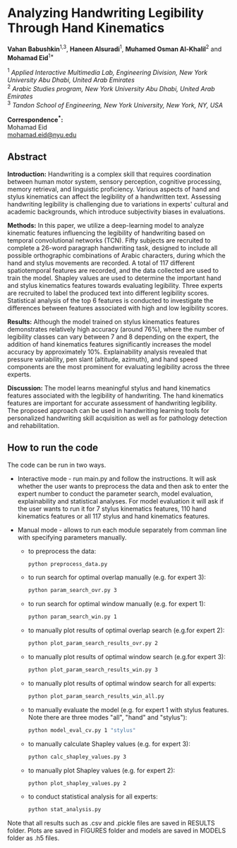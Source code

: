 # Analyzing Handwriting Legibility Through Hand Kinematics

**Vahan Babushkin**<sup>1,3</sup>, **Haneen Alsuradi**<sup>1</sup>, **Muhamed Osman Al-Khalil**<sup>2</sup> and  
**Mohamad Eid**<sup>1*</sup>

<sup>1</sup> *Applied Interactive Multimedia Lab, Engineering Division, New York University Abu Dhabi, United Arab Emirates*  
<sup>2</sup> *Arabic Studies program, New York University Abu Dhabi, United Arab Emirates*  
<sup>3</sup> *Tandon School of Engineering, New York University, New York, NY, USA*  

**Correspondence<sup>*</sup>:**  
Mohamad Eid  
[mohamad.eid@nyu.edu](mailto:mohamad.eid@nyu.edu)

## Abstract
**Introduction:** Handwriting is a complex skill that requires coordination between human motor system, sensory perception, cognitive processing, memory retrieval, and linguistic proficiency. Various aspects of hand and stylus kinematics can affect the legibility of a handwritten text. Assessing handwriting legibility is challenging due to variations in experts' cultural and academic backgrounds, which introduce subjectivity biases in evaluations.
	
**Methods:** In this paper, we utilize a deep-learning model to analyze kinematic features influencing the legibility of handwriting based on temporal convolutional networks (TCN). Fifty subjects are recruited to complete a 26-word paragraph handwriting task, designed to include all possible orthographic combinations of Arabic characters, during which the hand and stylus movements are recorded. A total of 117 different spatiotemporal features are recorded, and the data collected are used to train the model. Shapley values are used to determine the important hand and stylus kinematics features towards evaluating legibility. Three experts are recruited to label the produced text into different legibility scores. Statistical analysis of the top 6 features is conducted to investigate the differences between features associated with high and low legibility scores. 
	
**Results:** Although the model trained on stylus kinematics features demonstrates relatively high accuracy (around 76\%), where the number of legibility classes can vary between 7 and 8 depending on the expert, the addition of hand kinematics features significantly increases the model accuracy by approximately 10\%. Explainability analysis revealed that pressure variability, pen slant (altitude, azimuth), and hand speed components are the most prominent for evaluating legibility across the three experts. 
	
**Discussion:** The model learns meaningful stylus and hand kinematics features associated with the legibility of handwriting. The hand kinematics features are important for accurate assessment of handwriting legibility. The proposed approach can be used in handwriting learning tools for personalized handwriting skill acquisition as well as for pathology detection and rehabilitation. 
	
## How to run the code

The code can be run in two ways. 

- Interactive mode - run main.py and follow the instructions. It will ask whether the user wants to preprocess the data and then ask to enter the expert number to conduct the parameter search, model evaluation, explainability and statistical analyses. For model evaluation it will ask if the user wants to run it for 7 stylus kinematics features, 110 hand kinematics features or all 117 stylus and hand kinematics features.

- Manual mode - allows to run each module separately from comman line with specifying parameters manually.
  - to preprocess the data:
    ```bash
    python preprocess_data.py
  - to run search for optimal overlap manually (e.g. for expert 3):
    ```bash
    python param_search_ovr.py 3
  - to run search for optimal window manually (e.g. for expert 1):
    ```bash
    python param_search_win.py 1
  - to manually plot results of optimal overlap search (e.g.for expert 2):
    ```bash
    python plot_param_search_results_ovr.py 2
  - to manually plot results of optimal window search (e.g.for expert 3):
    ```bash
    python plot_param_search_results_win.py 3
  - to manually plot results of optimal window search for all experts:
    ```bash
    python plot_param_search_results_win_all.py 
  - to manually evaluate the model (e.g. for expert 1 with stylus features. Note there are three modes "all", "hand" and "stylus"):
    ```bash
    python model_eval_cv.py 1 "stylus"
  - to manually calculate Shapley values (e.g. for expert 3):
    ```bash
    python calc_shapley_values.py 3 
  - to manually plot Shapley values (e.g. for expert 2):
    ```bash
    python plot_shapley_values.py 2
  - to conduct statistical analysis for all experts:
    ```bash
    python stat_analysis.py

Note that all results such as .csv and .pickle files are saved in RESULTS folder. Plots are saved in FIGURES folder and models are saved in MODELS folder as .h5 files.
